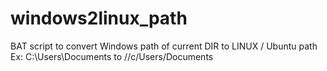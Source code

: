 # windows2linux_path
BAT script to convert Windows path of current DIR to LINUX / Ubuntu path
Ex: C:\Users\Documents to //c/Users/Documents
